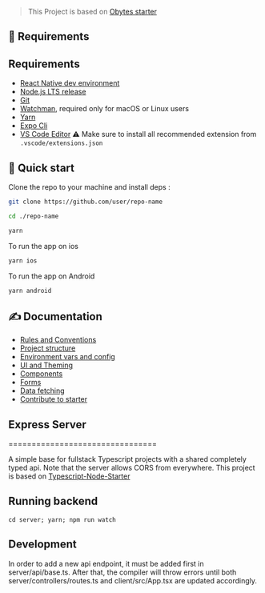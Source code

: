 > This Project is based on [Obytes starter](https://starter.obytes.com)

## 🔗 Requirements

## Requirements

- [React Native dev environment ](https://reactnative.dev/docs/environment-setup)
- [Node.js LTS release](https://nodejs.org/en/)
- [Git](https://git-scm.com/)
- [Watchman](https://facebook.github.io/watchman/docs/install#buildinstall), required only for macOS or Linux users
- [Yarn](https://classic.yarnpkg.com/en/docs/install)
- [Expo Cli](https://docs.expo.dev/workflow/expo-cli/)
- [VS Code Editor](https://code.visualstudio.com/download) ⚠️ Make sure to install all recommended extension from `.vscode/extensions.json`

## 👋 Quick start

Clone the repo to your machine and install deps :

```sh
git clone https://github.com/user/repo-name

cd ./repo-name

yarn
```

To run the app on ios

```sh
yarn ios
```

To run the app on Android

```sh
yarn android
```

## ✍️ Documentation

- [Rules and Conventions](https://starter.obytes.com/docs/getting-started/rules-and-convetions)
- [Project structure](https://starter.obytes.com/docs/getting-started/project-structure)
- [Environment vars and config](https://starter.obytes.com/docs/getting-started/environment-vars-config)
- [UI and Theming](https://starter.obytes.com/docs/ui-and-theme/ui-theming)
- [Components](https://starter.obytes.com/docs/ui-and-theme/components)
- [Forms](https://starter.obytes.com/docs/ui-and-theme/Forms)
- [Data fetching](https://starter.obytes.com/docs/guides/data-fetching)
- [Contribute to starter](https://starter.obytes.com/docs/contribute)

## Express Server

================================

A simple base for fullstack Typescript projects with a shared completely typed
api. Note that the server allows CORS from everywhere. This project is based on
[Typescript-Node-Starter](https://github.com/Microsoft/TypeScript-Node-Starter)

## Running backend

    cd server; yarn; npm run watch

## Development

In order to add a new api endpoint, it must be added first in
server/api/base.ts. After that, the compiler will throw errors until both
server/controllers/routes.ts and client/src/App.tsx are updated accordingly.
